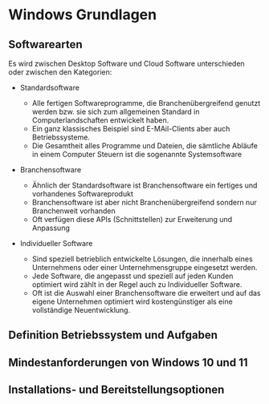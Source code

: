 # Windows Grundlagen
## Softwarearten 
Es wird zwischen Desktop Software und Cloud Software unterschieden oder zwischen den Kategorien:
+ Standardsoftware
    + Alle fertigen Softwareprogramme, die Branchenübergreifend genutzt werden bzw. sie sich zum allgemeinen Standard in Computerlandschaften entwickelt haben.  
    + Ein ganz klassisches Beispiel sind E-MAil-Clients aber auch Betriebssysteme.  
    + Die Gesamtheit alles Programme und Dateien, die sämtliche Abläufe in einem Computer Steuern ist die sogenannte Systemsoftware

+ Branchensoftware
    + Ähnlich der Standardsoftware ist Branchensoftware ein fertiges und vorhandenes Softwareprodukt
    + Branchensoftware ist aber nicht Branchenübergreifend sondern nur Branchenweit vorhanden
    + Oft verfügen diese APIs (Schnittstellen) zur Erweiterung und Anpassung

+ Individueller Software
     + Sind speziell betrieblich entwickelte Lösungen, die innerhalb eines Unternehmens oder einer Unternehmensgruppe eingesetzt werden.
     + Jede Software, die angepasst und speziell auf jeden Kunden optimiert wird zählt in der Regel auch zu Individueller Software.
     + Oft ist die Auswahl einer Branchensoftware die erweitert und auf das eigene Unternehmen optimiert wird kostengünstiger als eine vollständige Neuentwicklung.
     
## Definition Betriebssystem und Aufgaben
## Mindestanforderungen von Windows 10 und 11
## Installations- und Bereitstellungsoptionen



